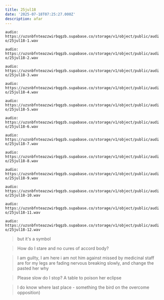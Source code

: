 ```yaml
---
title: 25jul18
date: '2025-07-18T07:25:27.000Z'
description: afar
---
```



`audio: https://uzsnbfnteazzwirbqgzb.supabase.co/storage/v1/object/public/audio/25jul18-1.wav`

`audio: https://uzsnbfnteazzwirbqgzb.supabase.co/storage/v1/object/public/audio/25jul18-2.wav`

`audio: https://uzsnbfnteazzwirbqgzb.supabase.co/storage/v1/object/public/audio/25jul18-3.wav`

`audio: https://uzsnbfnteazzwirbqgzb.supabase.co/storage/v1/object/public/audio/25jul18-4.wav`

`audio: https://uzsnbfnteazzwirbqgzb.supabase.co/storage/v1/object/public/audio/25jul18-5.wav`

`audio: https://uzsnbfnteazzwirbqgzb.supabase.co/storage/v1/object/public/audio/25jul18-6.wav`

`audio: https://uzsnbfnteazzwirbqgzb.supabase.co/storage/v1/object/public/audio/25jul18-7.wav`

`audio: https://uzsnbfnteazzwirbqgzb.supabase.co/storage/v1/object/public/audio/25jul18-8.wav`

`audio: https://uzsnbfnteazzwirbqgzb.supabase.co/storage/v1/object/public/audio/25jul18-9.wav`

`audio: https://uzsnbfnteazzwirbqgzb.supabase.co/storage/v1/object/public/audio/25jul18-10.wav`

`audio: https://uzsnbfnteazzwirbqgzb.supabase.co/storage/v1/object/public/audio/25jul18-11.wav`

`audio: https://uzsnbfnteazzwirbqgzb.supabase.co/storage/v1/object/public/audio/25jul18-12.wav`

> but it's a symbol

> How do I stare and no cures of accord body?

> I am guilty, I am here i am not him against missed by medicinal staff are for my legs are fading nervous breaking slowly, and change the pasted her why

> Please slow do I stop? A table to poison her eclipse 

> I do know where last place - something the bird on the overcome opposition)